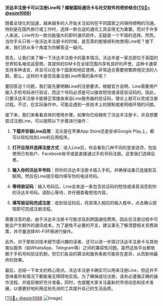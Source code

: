 **沃达丰注册卡可以注册Line吗？揭秘国际通讯卡与社交软件的奇妙结合[[TG💪+ @esim1088](https://t.me/s/esim1088)]**

随着全球化的加速，越来越多的人开始关注如何在不同国家之间保持顺畅的沟通。特别是在国外旅行或工作时，选择一款合适的通讯工具显得尤为重要。而对于许多人来说，Line作为一款功能强大的即时通讯软件，无疑是一个不错的选择。然而，当你手头只有一张沃达丰注册卡的时候，是否真的能够顺利地使用Line呢？接下来，我们将从多个角度为你解答这一疑问。

首先，让我们来了解一下沃达丰注册卡的基本情况。沃达丰是一家总部位于英国的世界知名电信运营商，其提供的SIM卡在全球范围内享有良好的声誉。这种卡通常支持多种语言，并且可以在多个国家和地区使用，非常适合需要频繁跨境交流的人群。那么，这样的卡是否具备注册Line所需的条件呢？

要回答这个问题，我们首先要明确Line的注册要求。根据官方说明，Line需要用户输入手机号码进行验证，而这个号码必须是可以接收短信或语音验证码的。因此，只要沃达丰注册卡能够正常接收来自Line服务器的验证码，理论上就可以完成注册过程。不过，在实际操作中，可能会遇到一些技术上的限制或者网络环境的问题。

接下来，我们来看看具体的使用步骤。如果你已经拥有了沃达丰注册卡，并且想要尝试注册Line，可以按照以下步骤进行操作：

1. **下载并安装Line应用**：无论是在苹果App Store还是安卓Google Play上，都可以轻松找到Line的应用程序。
   
2. **打开应用并选择注册方式**：进入Line后，你会看到几种不同的登录选项，包括使用已有账户、Facebook账号或是直接通过手机号码注册。这里我们选择后者。

3. **输入你的沃达丰号码**：将你的沃达丰注册卡插入手机，并确保设备已连接到互联网。然后在Line提示框内填写你的电话号码。

4. **等待验证码**：输入号码后，Line会发送一条包含验证码的短信或语音消息到你的沃达丰号码。请耐心等待，并仔细查看短信内容。

5. **填写验证码完成注册**：收到验证码后，将其填入相应的输入框中，点击确认按钮即可完成注册流程。

需要注意的是，由于沃达丰注册卡可能涉及到跨国通信费用，因此在注册过程中可能会产生额外的通讯成本。为了避免不必要的开支，建议事先了解清楚相关资费政策，并尽量选择Wi-Fi环境进行操作。

此外，对于那些对技术细节感兴趣的读者，还可以进一步探讨沃达丰注册卡与其他类似服务（如WhatsApp、Telegram等）之间的兼容性问题。虽然这些平台都依赖于手机号码验证机制，但它们各自的算法和服务条款可能存在差异，从而影响最终的效果。

最后，总结一下本文的核心观点。沃达丰注册卡确实可以用来注册Line，但这并不意味着所有情况下都能毫无障碍地实现。为了确保成功注册，请务必遵循正确的操作流程，并提前做好充分准备。同时，也提醒大家关注最新的市场动态和技术发展，以便更好地利用这些先进的工具提升自己的生活品质。

[[TG💪+ @esim1088](https://t.me/s/esim1088) ![Image](https://i.postimg.cc/4NQfJmqS/Snipaste-2025-05-13-00-14-12.png)]
